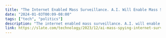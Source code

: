 ```yaml
---
title: "The Internet Enabled Mass Surveillance. A.I. Will Enable Mass Spying."
date: "2024-01-03T00:09-08:00"
tags: ["tech", "politics"]
description: "The internet enabled mass surveillance. A.I. will enable mass spying."
link: https://slate.com/technology/2023/12/ai-mass-spying-internet-surveillance.html
---
```

